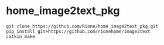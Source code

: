 # home_image2text_pkg

```
git clone https://github.com/Rione/home_image2text_pkg.git
pip install git+https://github.com/rionehome/image2text
catkin_make
```
